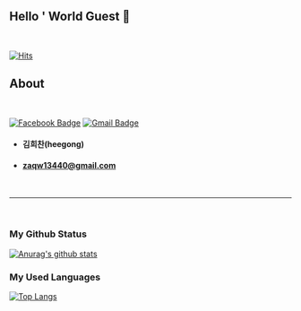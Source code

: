 ## Hello ' World Guest 👋

<br>

[![Hits](https://hits.seeyoufarm.com/api/count/incr/badge.svg?url=https%3A%2F%2Fgithub.com%2Fkimminwyk&count_bg=%2379C83D&title_bg=%23555555&icon=&icon_color=%23E7E7E7&title=hits&edge_flat=false)](https://github.com/kimminwyk)

## About

<br>

<div align=left>

  [![Facebook Badge](https://img.shields.io/badge/facebook-1877f2?style=flat-square&logo=facebook&logoColor=white&link=https://www.facebook.com/heegong123)](https://www.facebook.com/heegong123)
  [![Gmail Badge](https://img.shields.io/badge/Gmail-d14836?style=flat-square&logo=Gmail&logoColor=white&link=mailto:zaqw13440@gmail.com)](mailto:zaqw13440@gmail.com)
	
</div>

+ #### 김희찬(heegong)
+ #### zaqw13440@gmail.com

<br>

* * *

<br>

### My Github Status

[![Anurag's github stats](https://github-readme-stats.vercel.app/api?username=heegong)](https://github.com/heegong)

### My Used Languages

[![Top Langs](https://github-readme-stats.vercel.app/api/top-langs/?username=heegong)](https://github.com/heegong)
